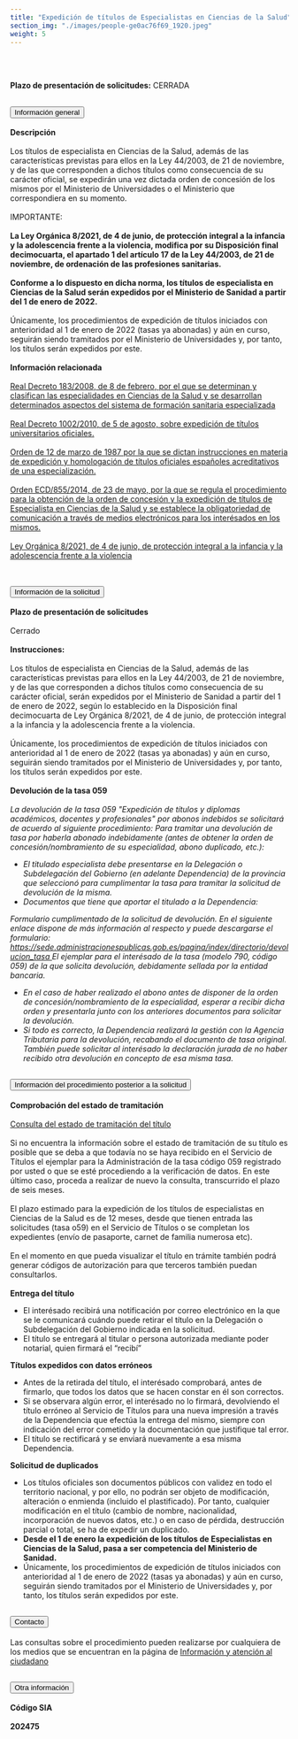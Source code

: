 ```yaml
---
title: "Expedición de títulos de Especialistas en Ciencias de la Salud"
section_img: "./images/people-ge0ac76f69_1920.jpeg"
weight: 5
---  
```

<br><br>
<p class="icon_text red"> <b>Plazo de presentación de solicitudes:</b>  <span>CERRADA</span>
                                            <i class="fas fa-lock"></i>
                                        </p>
<section>
    <article>
        <div class="container container_xl_accoordion p-0">
            <div class="row mt-4">
                <div class="col-lg-12 content_collapse mb-120">
                                <div class="accordion" id="accordionPanelsStayOpenExample">
                                    <div class="accordion-item">
                                        <h2 class="accordion-header" id="panelsStayOpen-headingOne">
                                            <button class="accordion-button collapsed" type="button" data-bs-toggle="collapse" data-bs-target="#panelsStayOpen-collapseOne" aria-expanded="false" aria-controls="panelsStayOpen-collapseOne">
                                               Información general
                                            </button>
                                        </h2>
                                        <div id="panelsStayOpen-collapseOne" class="accordion-collapse collapse " aria-labelledby="panelsStayOpen-headingOne">
                                            <div class="accordion-body">
                                                <article id="section_link">
                                                    <div class="container-fluid">
                                                        <div class="row">
                                                            <div class="col-12">
                                                                <b>Descripción</b><br><br>
								Los títulos de especialista en Ciencias de la Salud, además de las características previstas para ellos en la Ley 44/2003, de 21 de noviembre, y de las que corresponden a dichos títulos como consecuencia de su carácter oficial, se expedirán una vez dictada orden de concesión de los mismos por el Ministerio de Universidades o el Ministerio que correspondiera en su momento. <br><br> 
								IMPORTANTE: <br><br>
								<b>La Ley Orgánica 8/2021, de 4 de junio, de protección integral a la infancia y la adolescencia frente a la violencia, modifica por su Disposición final decimocuarta, el apartado 1 del artículo 17 de la Ley 44/2003, de 21 de noviembre, de ordenación de las profesiones sanitarias. </b><br><br>
								<b>Conforme a lo dispuesto en dicha norma, los títulos de especialista en Ciencias de la Salud serán expedidos por el Ministerio de Sanidad a partir del 1 de enero de 2022.</b><br><br>   
								Únicamente, los procedimientos de expedición de títulos iniciados con anterioridad al 1 de enero de 2022 (tasas ya abonadas) y aún en curso, seguirán siendo tramitados por el Ministerio de Universidades y, por tanto, los títulos serán expedidos por este.  <br><br>
								<b>Información relacionada</b><br><br>
								<a href="https://www.boe.es/buscar/doc.php?id=BOE-A-2008-3176" target="_blank">Real Decreto 183/2008, de 8 de febrero, por el que se determinan y clasifican las especialidades en Ciencias de la Salud y se desarrollan determinados aspectos del sistema de formación sanitaria especializada <i class="fas fa-external-link-alt"></i></a><br><br>
								<a href="https://www.boe.es/buscar/act.php?id=BOE-A-2010-12621" target="_blank">Real Decreto 1002/2010, de 5 de agosto, sobre expedición de títulos universitarios oficiales. <i class="fas fa-external-link-alt"></i></a><br><br>
								<a href="https://www.boe.es/buscar/doc.php?id=BOE-A-1987-7023" target="_blank">Orden de 12 de marzo de 1987 por la que se dictan instrucciones en materia de expedición y homologación de títulos oficiales españoles acreditativos de una especialización. <i class="fas fa-external-link-alt"></i></a><br><br>
								<a href="https://www.boe.es/buscar/doc.php?id=BOE-A-2014-5521" target="_blank">Orden ECD/855/2014, de 23 de mayo, por la que se regula el procedimiento para la obtención de la orden de concesión y la expedición de títulos de Especialista en Ciencias de la Salud y se establece la obligatoriedad de comunicación a través de medios electrónicos para los interésados en los mismos. <i class="fas fa-external-link-alt"></i></a><br><br>
								<a href="https://www.boe.es/buscar/act.php?id=BOE-A-2021-9347" target="_blank">Ley Orgánica 8/2021, de 4 de junio, de protección integral a la infancia y la adolescencia frente a la violencia <i class="fas fa-external-link-alt"></i></a><br><br>
                                                            </div>
                                                        </div>
                                                    </div>
                                                </article>
                                            </div>
                                        </div>
                                    </div>
                                    <div class="accordion-item">
                                        <h2 class="accordion-header" id="panelsStayOpen-headingTwo">
                                            <button class="accordion-button collapsed" type="button" data-bs-toggle="collapse" data-bs-target="#panelsStayOpen-collapseTwo" aria-expanded="false">
                                                Información de la solicitud
                                            </button>
                                        </h2>
                                        <div id="panelsStayOpen-collapseTwo" class="accordion-collapse collapse" aria-labelledby="panelsStayOpen-headingTwo">
                                            <div class="accordion-body">
                                                <article id="section_link">
                                                    <div class="container-fluid">
                                                        <div class="row">
                                                            <div class="col-12">
								<b>Plazo de presentación de solicitudes</b><br><br>
								Cerrado<br><br>
								<b>Instrucciones:</b><br><br>
								Los títulos de especialista en Ciencias de la Salud, además de las características previstas para ellos en la Ley 44/2003, de 21 de noviembre, y de las que corresponden a dichos títulos como consecuencia de su carácter oficial, serán expedidos por el Ministerio de Sanidad a partir del 1 de enero de 2022, según lo establecido en la Disposición final decimocuarta de Ley Orgánica 8/2021, de 4 de junio, de protección integral a la infancia y la adolescencia frente a la violencia. <br><br>
								Únicamente, los procedimientos de expedición de títulos iniciados con anterioridad al 1 de enero de 2022 (tasas ya abonadas) y aún en curso, seguirán siendo tramitados por el Ministerio de Universidades y, por tanto, los títulos serán expedidos por este. <br><br>
								<b>Devolución de la tasa 059</b><br><br>
								<i>La devolución de la tasa 059 "Expedición de títulos y diplomas académicos, docentes y profesionales" por abonos indebidos se solicitará de acuerdo al siguiente procedimiento:</i>
 								<em>Para tramitar una devolución de tasa por haberla abonado indebidamente (antes de obtener la orden de concesión/nombramiento de su especialidad, abono duplicado, etc.):</em>  
								<ul>
									<li><i>El titulado especialista debe presentarse en la Delegación o Subdelegación del Gobierno (en adelante Dependencia) de la provincia que seleccionó para cumplimentar la tasa para tramitar la solicitud de devolución de la misma.</i>  </li>
									<li><em>Documentos que tiene que aportar el titulado a la Dependencia:</em> </li>
								</ul>
								<em>Formulario cumplimentado de la solicitud de devolución. En el siguiente enlace dispone de más información al respecto y puede descargarse el formulario:</em>
								<em><a href="https://sede.administracionespublicas.gob.es/pagina/index/directorio/devolucion_tasa" target="_blank"> https://sede.administracionespublicas.gob.es/pagina/index/directorio/devolucion_tasa <i class="fas fa-external-link-alt"></i></a></em>
								<em>El ejemplar para el interésado de la tasa (modelo 790, código 059) de la que solicita devolución, debidamente sellada por la entidad bancaria.</em>
								<ul>
									<li><em>En el caso de haber realizado el abono antes de disponer de la orden de concesión/nombramiento de la especialidad, esperar a recibir dicha orden y presentarla junto con los anteriores documentos para solicitar la devolución.</em></li>
									<li><em>Si todo es correcto, la Dependencia realizará la gestión con la Agencia Tributaria para la devolución, recabando el documento de tasa original. También puede solicitar al interésado la declaración jurada de no haber recibido otra devolución en concepto de esa misma tasa.</em></li>
								</ul>
                                                            </div>
                                                        </div>
                                                    </div>
                                                </article>
                                            </div>
                                        </div>
				</div>
                                    <div class="accordion-item">
                                        <h2 class="accordion-header" id="panelsStayOpen-headingTree">
                                            <button class="accordion-button collapsed" type="button" data-bs-toggle="collapse" data-bs-target="#panelsStayOpen-collapseTree" aria-expanded="false">
                                                 Información del procedimiento posterior a la solicitud
                                            </button>
                                        </h2>
                                        <div id="panelsStayOpen-collapseTree" class="accordion-collapse collapse" aria-labelledby="panelsStayOpen-headingTree">
                                            <div class="accordion-body">
                                                <article id="section_link">
                                                    <div class="container-fluid">
                                                        <div class="row">
                                                            <div class="col-12">
                                                                <b>Comprobación del estado de tramitación</b><br><br>
								<a href="https://sede.educacion.gob.es/tramite/login/inicio.jjsp?idConvocatoria=103" target="_blank">Consulta del estado de tramitación del título <i class="fas fa-external-link-alt"></i></a><br><br>
								Si no encuentra la información sobre el estado de tramitación de su título es posible que se deba a que todavía no se haya recibido en el Servicio de Títulos el ejemplar para la Administración de la tasa código 059 registrado por usted o que se esté procediendo a la verificación de datos. En este último caso, proceda a realizar de nuevo la consulta, transcurrido el plazo de seis meses. <br><br>
								El plazo estimado para la expedición de los títulos de especialistas en Ciencias de la Salud es de 12 meses, desde que tienen entrada  las solicitudes (tasa o59) en el Servicio de Títulos o se completan los expedientes (envío de pasaporte, carnet de familia numerosa etc). <br><br>   
								En el momento en que pueda visualizar el título en trámite también podrá generar códigos de autorización para que terceros también puedan consultarlos. <br><br>  
								<b>Entrega del título</b>
								<ul>
									<li>El interésado recibirá una notificación por correo electrónico en la que se le comunicará cuándo puede retirar el título en la Delegación o Subdelegación del Gobierno indicada en la solicitud. </li>
									<li>El título se entregará al titular o persona autorizada mediante poder notarial, quien firmará el “recibí” </li>
								</ul>
								<b>Títulos expedidos con datos erróneos</b>
								<ul>
									<li>Antes de la retirada del título, el interésado comprobará, antes de firmarlo, que todos los datos que se hacen constar en él son correctos. </li> 
									<li>Si se observara algún error, el interésado no lo firmará, devolviendo el título erróneo al Servicio de Títulos para una nueva impresión a través de la Dependencia que efectúa la entrega del mismo, siempre con indicación del error cometido y la documentación que justifique tal error. </li>
									<li>El título se rectificará y se enviará nuevamente a esa misma Dependencia. </li> 
								</ul>  
								<b>Solicitud de duplicados</b>
								<ul>
									<li>Los títulos oficiales son documentos públicos con validez en todo el territorio nacional, y por ello, no podrán ser objeto de modificación, alteración o enmienda (incluido el plastificado). Por tanto, cualquier modificación en el título (cambio de nombre, nacionalidad, incorporación de nuevos datos, etc.) o en caso de pérdida, destrucción parcial o total, se ha de expedir un duplicado. </li>
									<li><b>Desde el 1 de enero la expedición de los títulos de Especialistas en Ciencias de la Salud, pasa a ser competencia del Ministerio de Sanidad.</b>  </li>
									<li>Únicamente, los procedimientos de expedición de títulos iniciados con anterioridad al 1 de enero de 2022 (tasas ya abonadas) y aún en curso, seguirán siendo tramitados por el Ministerio de Universidades y, por tanto, los títulos serán expedidos por este. </li>   
								</ul>
								</div>
                                                        </div>
                                                    </div>
                                                </article>
                                            </div>
                                        </div>
                                    </div>
                                    <div class="accordion-item">
                                        <h2 class="accordion-header" id="panelsStayOpen-headingFour">
                                            <button class="accordion-button collapsed" type="button" data-bs-toggle="collapse" data-bs-target="#panelsStayOpen-collapseFour" aria-expanded="false">
                                                Contacto
											</button>
                                        </h2>
                                        <div id="panelsStayOpen-collapseFour" class="accordion-collapse collapse" aria-labelledby="panelsStayOpen-headingFour">
                                            <div class="accordion-body">
                                                <article id="section_link">
                                                    <div class="container-fluid">
                                                        <div class="row">
                                                            <div class="col-12">
                                                              Las consultas sobre el procedimiento pueden realizarse por cualquiera de los medios que se encuentran en la página de <a href="{{<siteurl>}}tu-administracion/informacion-y-atencion-al-ciudadano/">Información y atención al ciudadano</a>
                                                            </div>
                                                        </div>
                                                    </div>
                                                </article>
                                            </div>
                                        </div>
					</div>
										<div class="accordion-item">
                                        <h2 class="accordion-header" id="panelsStayOpen-headingFive">
                                            <button class="accordion-button collapsed" type="button" data-bs-toggle="collapse" data-bs-target="#panelsStayOpen-collapseFive" aria-expanded="false">
                                                Otra información
                                            </button>
                                        </h2>
                                        <div id="panelsStayOpen-collapseFive" class="accordion-collapse collapse" aria-labelledby="panelsStayOpen-headingFive">
                                            <div class="accordion-body">
                                                <article id="section_link">
                                                    <div class="container-fluid">
                                                        <div class="row">
                                                            <div class="col-12">
                                                                <b>Código SIA <b><br><br>
								202475 
                                                            </div>
                                            </div>
                                        </div>
                                    </article>
                                </div>
                            </div>
                        </div>         
                    </div>
                </div>
            </div>
        </div>
    </article>
</section>